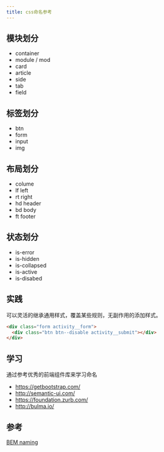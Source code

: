 ```yaml
---
title: css命名参考
---
```


## 模块划分

- container
- module / mod
- card
- article
- side
- tab
- field

## 标签划分

- btn
- form
- input
- img

## 布局划分

- colume
- lf left
- rt right
- hd header
- bd body
- ft footer

## 状态划分

- is-error
- is-hidden
- is-collapsed
- is-active
- is-disabed

## 实践

可以灵活的继承通用样式，覆盖某些规则，无副作用的添加样式。

```html
<div class="form activity__form">
  <div class="btn btn--disable activity__submit"></div>
</div>
```

## 学习

通过参考优秀的前端组件库来学习命名

- https://getbootstrap.com/
- http://semantic-ui.com/
- https://foundation.zurb.com/
- http://bulma.io/

## 参考

[BEM naming](http://getbem.com/naming/)
